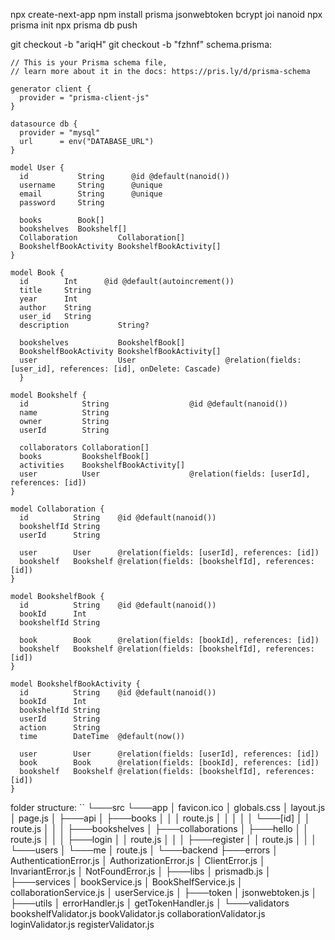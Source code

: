 npx create-next-app
npm install prisma jsonwebtoken bcrypt joi nanoid
npx prisma init
npx prisma db push

git checkout -b "ariqH"
git checkout -b "fzhnf"
schema.prisma:
```
// This is your Prisma schema file,
// learn more about it in the docs: https://pris.ly/d/prisma-schema

generator client {
  provider = "prisma-client-js"
}

datasource db {
  provider = "mysql"
  url      = env("DATABASE_URL")
}

model User {
  id           String      @id @default(nanoid())
  username     String      @unique
  email        String      @unique
  password     String

  books        Book[]
  bookshelves  Bookshelf[]
  Collaboration         Collaboration[]
  BookshelfBookActivity BookshelfBookActivity[]
}

model Book {
  id        Int      @id @default(autoincrement())
  title     String
  year      Int
  author    String
  user_id   String
  description           String?
  
  bookshelves           BookshelfBook[]
  BookshelfBookActivity BookshelfBookActivity[]
  user                  User                    @relation(fields: [user_id], references: [id], onDelete: Cascade)
  }

model Bookshelf {
  id            String                  @id @default(nanoid())
  name          String
  owner         String
  userId        String
 
  collaborators Collaboration[]
  books         BookshelfBook[]
  activities    BookshelfBookActivity[]
  user          User                    @relation(fields: [userId], references: [id])
}

model Collaboration {
  id          String    @id @default(nanoid())
  bookshelfId String
  userId      String
  
  user        User      @relation(fields: [userId], references: [id])
  bookshelf   Bookshelf @relation(fields: [bookshelfId], references: [id])
}

model BookshelfBook {
  id          String    @id @default(nanoid())
  bookId      Int 
  bookshelfId String
  
  book        Book      @relation(fields: [bookId], references: [id])
  bookshelf   Bookshelf @relation(fields: [bookshelfId], references: [id])
}

model BookshelfBookActivity {
  id          String    @id @default(nanoid())
  bookId      Int
  bookshelfId String
  userId      String
  action      String
  time        DateTime  @default(now())

  user        User      @relation(fields: [userId], references: [id])
  book        Book      @relation(fields: [bookId], references: [id])
  bookshelf   Bookshelf @relation(fields: [bookshelfId], references: [id])
}
```

folder structure:
``
└───src
    └───app
        │   favicon.ico
        │   globals.css
        │   layout.js
        │   page.js
        │
        ├───api
        │   ├───books
        │   │   │   route.js
        │   │   │
        │   │   └───[id]
        │   │           route.js
        │   │
        │   ├───bookshelves
        │   ├───collaborations
        │   ├───hello
        │   │       route.js
        │   │
        │   ├───login
        │   │       route.js
        │   │
        │   ├───register
        │   │       route.js
        │   │
        │   └───users
        │       └───me
        │               route.js
        │
        └───backend
            ├───errors
            │       AuthenticationError.js
            │       AuthorizationError.js
            │       ClientError.js
            │       InvariantError.js
            │       NotFoundError.js
            │
            ├───libs
            │       prismadb.js
            │
            ├───services
            │       bookService.js
            │       BookShelfService.js
            │       collaborationService.js
            │       userService.js
            │
            ├───token
            │       jsonwebtoken.js
            │
            ├───utils
            │       errorHandler.js
            │       getTokenHandler.js
            │
            └───validators
                    bookshelfValidator.js
                    bookValidator.js
                    collaborationValidator.js
                    loginValidator.js
                    registerValidator.js
```